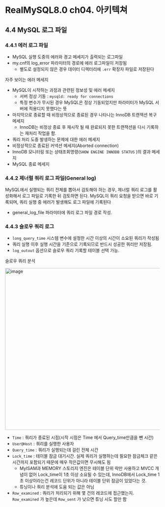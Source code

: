 # RealMySQL8.0 ch04. 아키텍쳐
## 4.4 MySQL 로그 파일
### 4.4.1 에러 로그 파일
* MySQL 실행 도중의 에러와 경고 메세지가 출력되는 로그파일
* my.cnf의 log_error 파라미터의 경로에 에러 로그파일이 저장됨
  * 별도로 설정되지 않은 경우 데이터 디렉터리에 `.err` 확장자 파일로 저장된다

자주 보이는 에러 메세지
* MySQL이 시작하는 과정과 관련된 정보성 및 에러 메세지
  * 서버 정상 기동 : `mysqld: ready for connections`
  * 특정 변수가 무시된 경우 MySQL은 정상 기동되었지만 파라미터가 MySQL 서버에 적용디지 못했다는 뜻
* 마지막으로 종료할 때 비정상적으로 종료된 경우 나타나는 InnoDB 트랜잭션 복구 메세지
  * InnoDB는 비정상 종료 후 재시작 될 때 완료되지 못한 트랜잭션을 다시 기록하는 재처리 작업을 함. 
* 쿼리 처리 도중 발생하는 문제에 대한 에러 메세지
* 비정상적으로 종료된 커넥션 메세지(Aborted connection)
* InnoDB 모니터링 또는 상태조회명령(`SHOW ENGINE INNODB STATUS` )의 결과 메세지
* MySQL 종료 메세지

### 4.4.2 제너럴 쿼리 로그 파일(General log)
MySQL에서 실행되는 쿼리 전체를 뽑아서 검토해야 하는 경우, 제너럴 쿼리 로그를 활성화해서 로그 파일로 기록한 뒤 검토하면 된다. 
MySQL이 쿼리 요청을 받으면 바로 기록되며, 쿼리 실행 중 에러가 발생해도 로그 파일에 기록된다
* general_log_file 파라미터에 쿼리 로그 파일 경로 작성.

### 4.4.3 슬로우 쿼리 로그
* `long_query_time` 시스템 변수에 설정한 시간 이상의 시간이 소요된 쿼리가 작성됨
* 쿼리 실행 이후 실행 시간을 기준으로 기록되므로 반드시 성공한 쿼리만 저장됨.
* `log_outout` 옵션으로 슬로우 쿼리 기록할 테이블 선택 가능.

슬로우 쿼리 분석

<img width="525" alt="image" src="https://github.com/youngDaLee/TIL/assets/64643665/6283bf07-28b5-428b-8170-0b2de9563a77">

* `Time` : 쿼리가 종료된 시점(시작 시점은 Time 에서 Query_time만큼을 뺀 시간)
* `User@Host` : 쿼리를 실행한 사용자
* `Query_time` : 쿼리가 실행되는데 걸린 전체 시간
* `Lock_time` : 테이블 잠금 대기시간. 실제 쿼리가 실행하는데 필요한 잠금체크 같은 시간까지 포함되기 때문에 매우 작은값이면 무시해도 됨
  * MyISAM과 MEMORY 스토리지 엔진은 테이블 단위 락만 사용하고 MVCC 개념이 없어 Lock_time이 1초 이상 소요될 수 있는데, InnoDB에서 Lock_time 1초 이상이라는건 레코드 단위가 아니라 테이블 단위 잠금이 있었다는 것.
  * 튜닝이나 쿼리 분석에 도움 되는 값은 아님
* `Row_examined` : 쿼리가 처리되기 위해 몇 건의 레코드에 접근했는지. `Row_examined` 가 높은데 `Row_sent` 가 낮으면 튜닝 시도 할만 함

